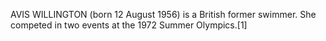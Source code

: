 AVIS WILLINGTON (born 12 August 1956) is a British former swimmer. She competed in two events at the 1972 Summer Olympics.[1]
